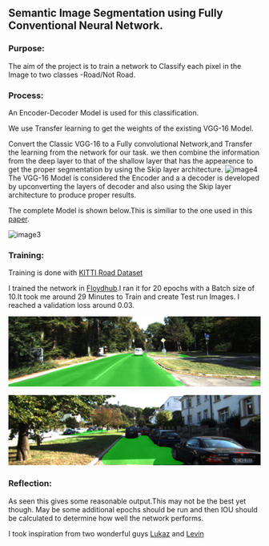 ## Semantic Image Segmentation using Fully Conventional Neural Network.

[//]: # (Image References)

[image1]: https://github.com/mniju/CarND-Semantic-Segmentation/blob/master/Output/Sample1.png "Sample1"
[image2]: https://github.com/mniju/CarND-Semantic-Segmentation/blob/master/Output/Sample2.png "Sample2"
[image3]: https://ai2-s2-public.s3.amazonaws.com/figures/2016-11-08/05d20ad124a8696f387e6c9632dec0b31251df64/3-Figure3-1.png "Architecture"
[image4]: https://qph.ec.quoracdn.net/main-qimg-2f67065ea45f75188c09e110252408c3
[image5]: ./writeup/original.png "Sample Image"
[image6]: ./writeup/CroppingandResizing.png "cropping&Resizing Image"

### Purpose:
The aim of the project is to train a network to Classify each pixel in the Image to two classes -Road/Not Road.

### Process:
An Encoder-Decoder Model is used for this classification.

We use Transfer learning to get the weights of the existing VGG-16 Model.

Convert the Classic VGG-16 to a Fully convolutional Network,and Transfer the learning from the network for our task. we then combine the information from the deep layer to that of the shallow layer that has the appearence to get the proper segmentation by using the Skip layer architecture.
![image4]
The VGG-16 Model is considered the Encoder and a a decoder is developed by upconverting the layers of decoder and also using the Skip layer architecture to produce proper results.

The complete Model is shown below.This is similiar to the one used in this [paper](https://www.semanticscholar.org/paper/PCA-aided-Fully-Convolutional-Networks-for-Semanti-Tai-Ye/05d20ad124a8696f387e6c9632dec0b31251df64).

![image3]

### Training:

Training is done with [KITTI Road Dataset](http://www.cvlibs.net/datasets/kitti/eval_road.php)

I trained the network in [Floydhub](https://www.floydhub.com/mniju/projects/carnd-semanticsegmentation/23/code).I ran it for 20 epochs with a Batch size of 10.It took me around 29 Minutes to Train and create Test run Images.
I reached a validation loss around 0.03.

![image1]

![image2]

### Reflection:
As seen this gives some reasonable output.This may not be the best yet though.
May be some additional epochs should be run and then IOU should be calculated to determine how well the network performs.

I took inspiration from two wonderful guys [Lukaz](https://github.com/ljanyst) and [Levin](https://github.com/LevinJ)

